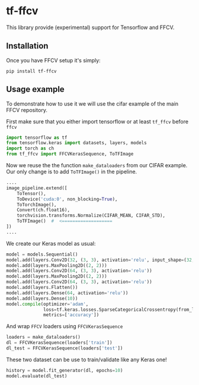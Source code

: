 # tf-ffcv
This library provide (experimental) support for Tensorflow and FFCV.

## Installation

Once you have FFCV setup it's simply:
```
pip install tf-ffcv
```

## Usage example

To demonstrate how to use it we will use the cifar example of the main FFCV repository.

First make sure that you either import tensorflow or at least `tf_ffcv` before `ffcv`

```python
import tensorflow as tf
from tensorflow.keras import datasets, layers, models
import torch as ch
from tf_ffcv import FFCVKerasSequence, ToTFImage
```

Now we reuse the the function `make_dataloaders` from our CIFAR example. Our only change is to add `ToTFImage()` in the pipeline.

```python
....
image_pipeline.extend([
    ToTensor(),
    ToDevice('cuda:0', non_blocking=True),
    ToTorchImage(),
    Convert(ch.float16),
    torchvision.transforms.Normalize(CIFAR_MEAN, CIFAR_STD),
    ToTFImage()  #  <===================
])
....
```
We create our Keras model as usual:
```python
model = models.Sequential()
model.add(layers.Conv2D(32, (3, 3), activation='relu', input_shape=(32, 32, 3)))
model.add(layers.MaxPooling2D((2, 2)))
model.add(layers.Conv2D(64, (3, 3), activation='relu'))
model.add(layers.MaxPooling2D((2, 2)))
model.add(layers.Conv2D(64, (3, 3), activation='relu'))
model.add(layers.Flatten())
model.add(layers.Dense(64, activation='relu'))
model.add(layers.Dense(10))
model.compile(optimizer='adam',
              loss=tf.keras.losses.SparseCategoricalCrossentropy(from_logits=True),
              metrics=['accuracy'])
```
And wrap `FFCV` loaders using `FFCVKerasSequence`

```python
loaders = make_dataloaders()
dl = FFCVKerasSequence(loaders['train'])
dl_test = FFCVKerasSequence(loaders['test'])
```

These two dataset can be use to train/validate like any Keras one!
```python
history = model.fit_generator(dl, epochs=10)
model.evaluate(dl_test)
```



